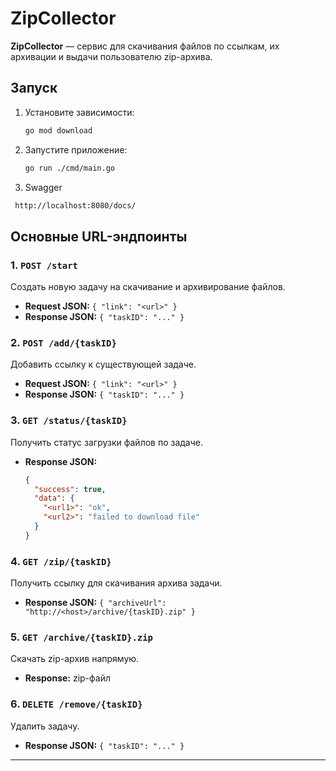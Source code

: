 # ZipCollector

**ZipCollector** — сервис для скачивания файлов по ссылкам, их архивации и выдачи пользователю zip-архива.

## Запуск

1. Установите зависимости:
   ```sh
   go mod download
   ```
2. Запустите приложение:
   ```sh
   go run ./cmd/main.go
   ```
3. Swagger
  ```sh
   http://localhost:8080/docs/
   ```

## Основные URL-эндпоинты

### 1. `POST /start`
Создать новую задачу на скачивание и архивирование файлов.
- **Request JSON:** `{ "link": "<url>" }`
- **Response JSON:** `{ "taskID": "..." }`

### 2. `POST /add/{taskID}`
Добавить ссылку к существующей задаче.
- **Request JSON:** `{ "link": "<url>" }`
- **Response JSON:** `{ "taskID": "..." }`

### 3. `GET /status/{taskID}`
Получить статус загрузки файлов по задаче.
- **Response JSON:**
  ```json
  {
    "success": true,
    "data": {
      "<url1>": "ok",
      "<url2>": "failed to download file"
    }
  }
  ```

### 4. `GET /zip/{taskID}`
Получить ссылку для скачивания архива задачи.
- **Response JSON:** `{ "archiveUrl": "http://<host>/archive/{taskID}.zip" }`

### 5. `GET /archive/{taskID}.zip`
Скачать zip-архив напрямую.
- **Response:** zip-файл

### 6. `DELETE /remove/{taskID}`
Удалить задачу.
- **Response JSON:** `{ "taskID": "..." }`

---